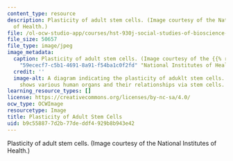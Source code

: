 ```yaml
---
content_type: resource
description: Plasticity of adult stem cells. (Image courtesy of the National Institutes
  of Health.)
file: /ol-ocw-studio-app/courses/hst-930j-social-studies-of-bioscience-and-biotech-fall-2005/b9c558877d2b77deddf4929b8b943e42_hst-930jf05.jpg
file_size: 50657
file_type: image/jpeg
image_metadata:
  caption: Plasticity of adult stem cells. (Image courtesy of the {{% resource_link
    "59ececf7-c5b1-4691-8a91-f54ba1c0f2fd" "National Institutes of Health" %}}.)
  credit: ''
  image-alt: A diagram indicating the plasticity of aduklt stem cells.  The image
    shows various human organs and their relationships via stem cells.
learning_resource_types: []
license: https://creativecommons.org/licenses/by-nc-sa/4.0/
ocw_type: OCWImage
resourcetype: Image
title: Plasticity of Adult Stem Cells
uid: b9c55887-7d2b-77de-ddf4-929b8b943e42
---
```

Plasticity of adult stem cells. (Image courtesy of the National Institutes of Health.)
